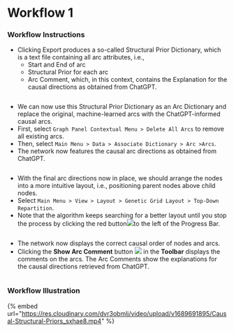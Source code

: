 # Workflow 1

### Workflow Instructions

* Clicking Export produces a so-called Structural Prior Dictionary, which is a text file containing all arc attributes, i.e.,
  * Start and End of arc
  * Structural Prior for each arc
  * Arc Comment, which, in this context, contains the Explanation for the causal directions as obtained from ChatGPT.

<figure><img src="https://res.cloudinary.com/dvr3obmlj/image/upload/v1689620750/Structural-Priors-txt_cmnyv6.webp" alt=""><figcaption></figcaption></figure>

* We can now use this Structural Prior Dictionary as an Arc Dictionary and replace the original, machine-learned arcs with the ChatGPT-informed causal arcs.
* First, select `Graph Panel Contextual Menu > Delete All Arcs` to remove all existing arcs.
* Then, select `Main Menu > Data > Associate Dictionary > Arc >Arcs`.
* The network now features the causal arc directions as obtained from ChatGPT.

<figure><img src="https://res.cloudinary.com/dvr3obmlj/image/upload/v1689686596/Associated-Arcs_dfkfvl.webp" alt=""><figcaption></figcaption></figure>

* With the final arc directions now in place, we should arrange the nodes into a more intuitive layout, i.e., positioning parent nodes above child nodes.
* Select `Main Menu > View > Layout > Genetic Grid Layout > Top-Down Repartition`.&#x20;
* Note that the algorithm keeps searching for a better layout until you stop the process by clicking the red button![](https://res.cloudinary.com/dvr3obmlj/image/upload/v1684103679/BayesiaLab-Logos/red-button\_r825yi.svg)to the left of the Progress Bar.

<figure><img src="https://res.cloudinary.com/dvr3obmlj/image/upload/v1689687276/Genetic-Grid-Layout-Progress-Bar_bf2the.webp" alt=""><figcaption></figcaption></figure>

* The network now displays the correct causal order of nodes and arcs.&#x20;
* Clicking the **Show Arc Comment** button ![](https://res.cloudinary.com/dvr3obmlj/image/upload/v1684103742/BayesiaLab-Logos/arc-comment\_zibiiq.svg) in the **Toolbar** displays the comments on the arcs. The Arc Comments show the explanations for the causal directions retrieved from ChatGPT.

<figure><img src="https://res.cloudinary.com/dvr3obmlj/image/upload/v1689687838/Causal_Order-Arc-Comments_t9rfhu.webp" alt=""><figcaption></figcaption></figure>

### Workflow Illustration



{% embed url="https://res.cloudinary.com/dvr3obmlj/video/upload/v1689691895/Causal-Structural-Priors_sxhae8.mp4" %}
